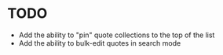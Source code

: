 # TODO

- Add the ability to "pin" quote collections to the top of the list
- Add the ability to bulk-edit quotes in search mode
